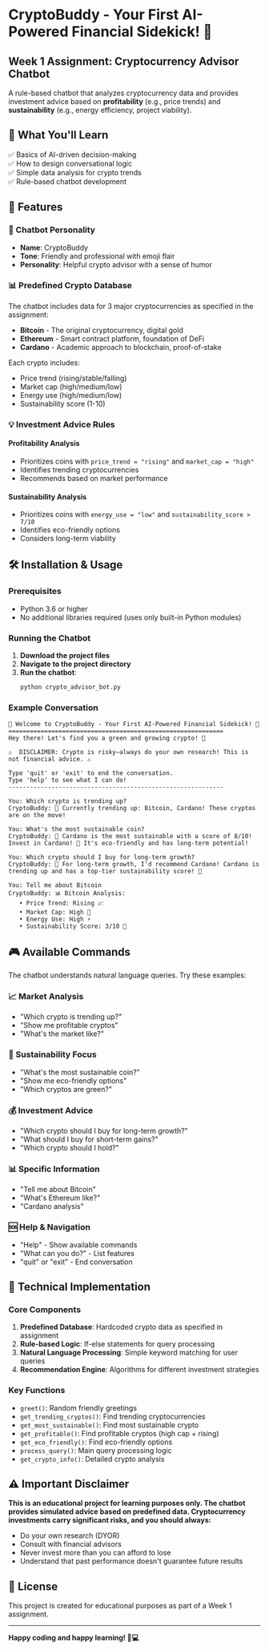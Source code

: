 # CryptoBuddy - Your First AI-Powered Financial Sidekick! 🌟

## Week 1 Assignment: Cryptocurrency Advisor Chatbot

A rule-based chatbot that analyzes cryptocurrency data and provides investment advice based on **profitability** (e.g., price trends) and **sustainability** (e.g., energy efficiency, project viability).

## 🎯 What You'll Learn

✅ Basics of AI-driven decision-making  
✅ How to design conversational logic  
✅ Simple data analysis for crypto trends  
✅ Rule-based chatbot development  

## 🚀 Features

### 🤖 Chatbot Personality
- **Name**: CryptoBuddy
- **Tone**: Friendly and professional with emoji flair
- **Personality**: Helpful crypto advisor with a sense of humor

### 📊 Predefined Crypto Database
The chatbot includes data for 3 major cryptocurrencies as specified in the assignment:
- **Bitcoin** - The original cryptocurrency, digital gold
- **Ethereum** - Smart contract platform, foundation of DeFi  
- **Cardano** - Academic approach to blockchain, proof-of-stake

Each crypto includes:
- Price trend (rising/stable/falling)
- Market cap (high/medium/low)
- Energy use (high/medium/low)
- Sustainability score (1-10)

### 💡 Investment Advice Rules

#### Profitability Analysis
- Prioritizes coins with `price_trend = "rising"` and `market_cap = "high"`
- Identifies trending cryptocurrencies
- Recommends based on market performance

#### Sustainability Analysis
- Prioritizes coins with `energy_use = "low"` and `sustainability_score > 7/10`
- Identifies eco-friendly options
- Considers long-term viability

## 🛠️ Installation & Usage

### Prerequisites
- Python 3.6 or higher
- No additional libraries required (uses only built-in Python modules)

### Running the Chatbot

1. **Download the project files**
2. **Navigate to the project directory**
3. **Run the chatbot**:
   ```bash
   python crypto_advisor_bot.py
   ```

### Example Conversation

```
🌟 Welcome to CryptoBuddy - Your First AI-Powered Financial Sidekick! 🌟
============================================================
Hey there! Let's find you a green and growing crypto! 🌱

⚠️  DISCLAIMER: Crypto is risky—always do your own research! This is not financial advice. ⚠️

Type 'quit' or 'exit' to end the conversation.
Type 'help' to see what I can do!
------------------------------------------------------------

You: Which crypto is trending up?
CryptoBuddy: 🚀 Currently trending up: Bitcoin, Cardano! These cryptos are on the move!

You: What's the most sustainable coin?
CryptoBuddy: 🌱 Cardano is the most sustainable with a score of 8/10! Invest in Cardano! 🌱 It's eco-friendly and has long-term potential!

You: Which crypto should I buy for long-term growth?
CryptoBuddy: 💎 For long-term growth, I'd recommend Cardano! Cardano is trending up and has a top-tier sustainability score! 🚀

You: Tell me about Bitcoin
CryptoBuddy: 📊 Bitcoin Analysis:
   • Price Trend: Rising 📈
   • Market Cap: High 💼
   • Energy Use: High ⚡
   • Sustainability Score: 3/10 🌱
```

## 🎮 Available Commands

The chatbot understands natural language queries. Try these examples:

### 📈 Market Analysis
- "Which crypto is trending up?"
- "Show me profitable cryptos"
- "What's the market like?"

### 🌱 Sustainability Focus
- "What's the most sustainable coin?"
- "Show me eco-friendly options"
- "Which cryptos are green?"

### 💰 Investment Advice
- "Which crypto should I buy for long-term growth?"
- "What should I buy for short-term gains?"
- "Which crypto should I hold?"

### 📊 Specific Information
- "Tell me about Bitcoin"
- "What's Ethereum like?"
- "Cardano analysis"

### 🆘 Help & Navigation
- "Help" - Show available commands
- "What can you do?" - List features
- "quit" or "exit" - End conversation

## 🔧 Technical Implementation

### Core Components

1. **Predefined Database**: Hardcoded crypto data as specified in assignment
2. **Rule-based Logic**: If-else statements for query processing
3. **Natural Language Processing**: Simple keyword matching for user queries
4. **Recommendation Engine**: Algorithms for different investment strategies

### Key Functions

- `greet()`: Random friendly greetings
- `get_trending_cryptos()`: Find trending cryptocurrencies
- `get_most_sustainable()`: Find most sustainable crypto
- `get_profitable()`: Find profitable cryptos (high cap + rising)
- `get_eco_friendly()`: Find eco-friendly options
- `process_query()`: Main query processing logic
- `get_crypto_info()`: Detailed crypto analysis



## ⚠️ Important Disclaimer

**This is an educational project for learning purposes only. The chatbot provides simulated advice based on predefined data. Cryptocurrency investments carry significant risks, and you should always:**

- Do your own research (DYOR)
- Consult with financial advisors
- Never invest more than you can afford to lose
- Understand that past performance doesn't guarantee future results

## 📝 License

This project is created for educational purposes as part of a Week 1 assignment.

---

**Happy coding and happy learning! 🚀💻**
